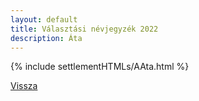 ```yaml
---
layout: default
title: Választási névjegyzék 2022
description: Áta
---
```


{% include settlementHTMLs/AAta.html %}

[Vissza](../)